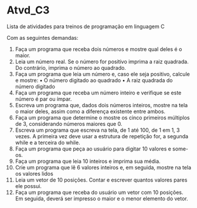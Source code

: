 # Atvd_C3
Lista de atividades para treinos de programação em linguagem C

Com as seguintes demandas:
1. Faça um programa que receba dois números e mostre qual deles é o maior.
2. Leia um número real. Se o número for positivo imprima a raiz quadrada. Do contrário,
imprima o número ao quadrado.
3. Faça um programa que leia um número e, caso ele seja positivo, calcule e mostre:
• O número digitado ao quadrado
• A raiz quadrada do número digitado
4. Faça um programa que receba um número inteiro e verifique se este número é par ou
ímpar.
5. Escreva um programa que, dados dois números inteiros, mostre na tela o maior deles,
assim como a diferença existente entre ambos.
6. Faça um programa que determine o mostre os cinco primeiros múltiplos de 3,
considerando números maiores que 0.
7. Escreva um programa que escreva na tela, de 1 até 100, de 1 em 1, 3 vezes. A primeira
vez deve usar a estrutura de repetição for, a segunda while e a terceira do while.
8. Faça um programa que peça ao usuário para digitar 10 valores e some-os.
9. Faça um programa que leia 10 inteiros e imprima sua média.
10. Crie um programa que lê 6 valores inteiros e, em seguida, mostre na tela os valores
lidos
11. Leia um vetor de 10 posições. Contar e escrever quantos valores pares ele possui.
12. Faça um programa que receba do usuário um vetor com 10 posições. Em seguida,
deverá ser impresso o maior e o menor elemento do vetor.
